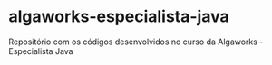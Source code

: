 # algaworks-especialista-java
Repositório com os códigos desenvolvidos no curso da Algaworks - Especialista Java
